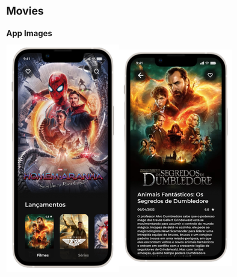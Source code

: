 # Movies

## App Images


<div style="display:flex">
  <img
    src="/home-removebg-preview.png"
    style="max-width: 300px">

  <img
    src="/detalhes-1-removebg-preview.png"
    style="max-width: 300px">

  
</div>
